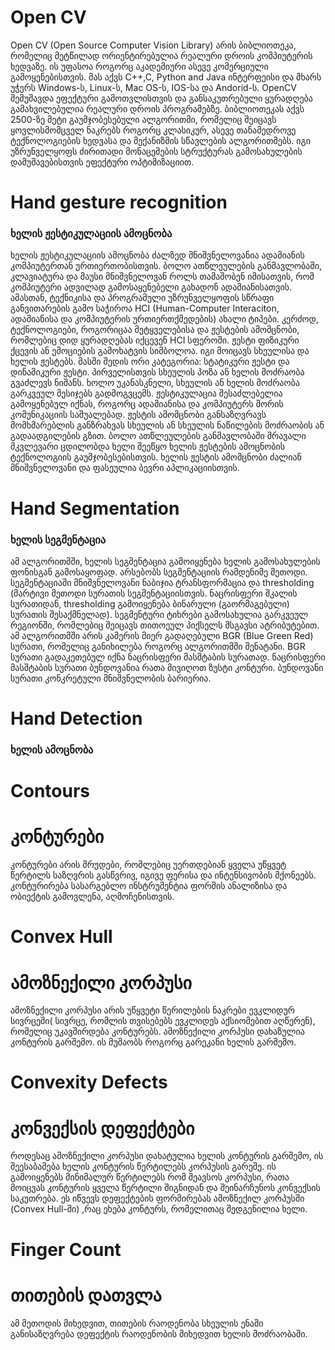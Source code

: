 # Open CV
Open CV (Open Source Computer Vision Library) არის ბიბლიოთეკა, რომელიც მეტწილად
ორიენტირებულია რეალური დროის კომპიუტერის ხედვაზე. ის უფასოა როგორც
აკადემიური ასევე კომერციული გამოყენებისთვის. მას აქვს C++,C, Python and Java
ინტერფეისი და მხარს უჭერს Windows-ს, Linux-ს, Mac OS-ს, IOS-სა და Andorid-ს. OpenCV
შემუშავდა ეფექტური გამოთვლისთვის და განსაკუთრებული ყურადღება
გამახვილებულია რეალური დროის პროგრამებზე. ბიბლიოთეკას აქვს 2500-ზე მეტი
გაუმჯობესებული ალგორითმი, რომელიც შეიცავს ყოვლისმომცველ ნაკრებს როგორც
კლასიკურ, ასევე თანამედროვე ტექნოლოგიების ხედვასა და მექანიზმის სწავლების
ალგორითმებს. იგი უზრუნველყოფს ძირითადი მონაცემების სტრუქტურას
გამოსახულების დამუშავებისთვის ეფექტური ოპტიმიზაციით.

# Hand gesture recognition
### ხელის ჟესტიკულაციის ამოცნობა
ხელის ჟესტიკულაციის ამოცნობა ძალზედ მნიშვნელოვანია ადამიანის კომპიუტერთან
ურთიერთობისთვის. ბოლო ათწლეულების განმავლობაში, კლავიატურა და მაუსი
მნიშვნელოვან როლს თამაშობენ იმისათვის, რომ კომპიუტერი ადვილად გამოსაყენებელი
გახადონ ადამიანისათვის. ამასთან, ტექნიკისა და პროგრამული უზრუნველყოფის
სწრაფი განვითარების გამო საჭიროა HCI (Human-Computer Interaciton, ადამიანისა და
კომპიუტერის ურთიერთქმედების) ახალი ტიპები. კერძოდ, ტექნოლოგიები, როგორიცაა
მეტყველებისა და ჟესტების ამომცნობი, რომლებიც დიდ ყურადღებას იქცევენ HCI
სფეროში.
ჟესტი ფიზიკური ქცევის ან ემოციების გამოხატვის სიმბოლოა. იგი მოიცავს სხეულისა და
ხელის ჟესტებს. მასში შედის ორი კატეგორია: სტატიკური ჟესტი და დინამიკური ჟესტი.
პირველისთვის სხეულის პოზა ან ხელის მოძრაობა გვაძლევს ნიშანს. ხოლო უკანასკნელი,
სხეულის ან ხელის მოძრაობა გარკვეულ მესიჯებს გადმოგვცემს. ჟესტიკულაცია
შესაძლებელია გამოყენებულ იქნას, როგორც ადამიანისა და კომპიუტერს შორის
კომუნიკაციის საშუალებად. ჟესტის ამომცნობი განსაზღვრავს მომხმარებლის განზრახვას
სხეულის ან სხეულის ნაწილების მოძრაობის ან გადაადგილების გზით. ბოლო
ათწლეულების განმავლობაში მრავალი მკვლევარი ცდილობდა ხელი შეეწყო ხელის
ჟესტების ამოცნობის ტექნოლოგიის გაუმჯობესებისთვის. ხელის ჟესტის ამომცნობი
ძალიან მნიშვნელოვანი და ფასეულია ბევრი აპლიკაციისთვის.

# Hand Segmentation
### ხელის სეგმენტაცია
ამ ალგორითმში, ხელის სეგმენტაცია გამოიყენება ხელის გამოსახულების ფონისგან
გამოსაყოფად. არსებობს სეგმენტაციის რამდენიმე მეთოდი. სეგმენტაციაში
მნიშვნელოვანი ნაბიჯია ტრანსფორმაცია და thresholding (მარტივი მეთოდი სურათის
სეგმენტაციისთვის. ნაცრისფერი შკალის სურათიდან, thresholding გამოიყენება
ბინარული (გაორმაგებული) სურათის შესაქმნელად). სეგმენტური ტიხრები გამოსახულია
გარკვეულ რეგიონში, რომლებიც შეიცავს თითოეულ პიქსელს მსგავსი ატრიბუტებით. ამ
ალგორითმში არის კამერის მიერ გადაღებული BGR (Blue Green Red) სურათი, რომელიც
განიხილება როგორც ალგორითმში შენატანი. BGR სურათი გადაკეთებულ იქნა
ნაცრისფერი მასშტაბის სურათად. ნაცრისფერი მასშტაბის სურათი ბუნდოვანია რათა
მივიღოთ ზუსტი კონტური. ბუნდოვანი სურათი კონკრეტული მნიშვნელობის ბარიერია.

# Hand Detection
### ხელის ამოცნობა
# Contours
# კონტურები
კონტურები არის მრუდები, რომლებიც უერთდებიან ყველა უწყვეტ წერტილს საზღვრის
გასწვრივ, იგივე ფერისა და ინტენსივობის მქონეებს. კონტურირება სასარგებლო
ინსტრუმენტია ფორმის ანალიზისა და ობიექტის გამოვლენა, აღმოჩენისთვის.
# Convex Hull
# ამოზნექილი კორპუსი
ამოზნექილი კორპუსი არის უწყვეტი წერილების ნაკრები ევკლიდურ სივრცეში( სივრცე,
რომლის თვისებებს ევკლიდეს აქსიომებით აღწერენ), რომელიც უკავშირდება
კონტურებს. ამოზნექილი კორპუსი დახაზულია კონტურის გარშემო. ის მუშაობს
როგორც გარეკანი ხელის გარშემო.
# Convexity Defects
# კონვექსის დეფექტები
როდესაც ამოზნექილი კორპუსი დახატულია ხელის კონტურის გარშემო, ის შეესაბამება
ხელის კონტურის წერტილებს კორპუსის გარეშე. ის გამოიყენებს მინიმალურ წერტილებს
რომ შეავსოს კორპუსი, რათა მოიცვას კონტურის ყველა წერტილი შიგნიდან და
შეინარჩუნოს კონვექსის საკუთრება. ეს იწვევს დეფექტების ფორმირებას ამოზნექილ
კორპუსში (Convex Hull-ში) ,რაც ეხება კონტურს, რომელითაც შედგენილია ხელი.
# Finger Count
# თითების დათვლა
ამ მეთოდის მიხედვით, თითების რაოდენობა სხეულის ენაში განისაზღვრება დეფექტის
რაოდენობის მიხედვით ხელის მოძრაობაში.
